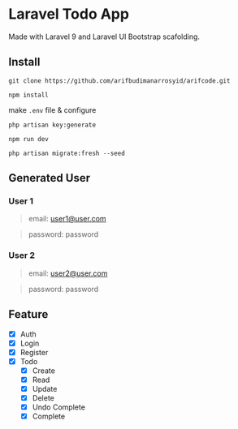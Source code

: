 # Laravel Todo App

Made with Laravel 9 and Laravel UI Bootstrap scafolding.

## Install
```
git clone https://github.com/arifbudimanarrosyid/arifcode.git
```
```
npm install
```
make `.env` file & configure
```
php artisan key:generate
```
```
npm run dev
```
```
php artisan migrate:fresh --seed
```

## Generated User
### User 1
>email: user1@user.com

>password: password

### User 2
>email: user2@user.com

>password: password

## Feature
- [x]  Auth
  - [x]   Login
  - [x]   Register
- [x] Todo
  - [x] Create
  - [x] Read
  - [x] Update
  - [x] Delete
  - [x] Undo Complete
  - [x] Complete
